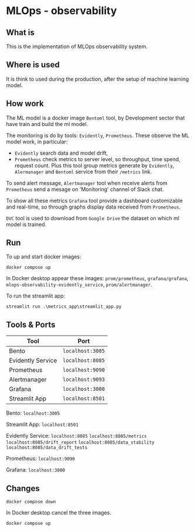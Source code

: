 # MLOps - observability

## What is
This is the implementation of MLOps observability system.

## Where is used
It is think to used during the production, after the setup of machine learning model.

## How work
The ML model is a docker image `Bentoml` tool, by Development sector that have train and build the ml model.

The monitoring is do by tools: `Evidently`, `Prometheus`. These observe the ML model work, in particular:
- `Evidently` search data and model drift,
- `Prometheus` check metrics to server level, so throughput, time spend, request count. Plus this tool group metrics generate by `Evidently`, `Alermanager` and `Bentoml` service from their `/metrics` link.

To send alert message, `Alertmanager` tool when receive alerts from `Prometheus` send a mesage on 'Monitoring' channel of Slack chat.

To show all these metrics `Grafana` tool provide a dashboard customizable and real-time, so through graphs display data received from `Prometheus`.

`DVC` tool is used to download from `Google Drive` the dataset on which ml model is trained.

## Run
To up and start docker images:
```
docker compose up
```
In Docker desktop appear these images: `prom/prometheus`, `grafana/grafana`, `mlops-observability-evidently_service`, `prom/alertmanager`.

To run the streamlit app:
```
streamlit run .\metrics_app\streamlit_app.py
```

## Tools & Ports

| Tool | Port |
| --- | --- |
| Bento | `localhost:3005` |
| Evidently Service | `localhost:8085` |
| Prometheus | `localhost:9090` |
| Alertmanager | `localhost:9093` |
| Grafana | `localhost:3000` |
| Streamlit App | `localhost:8501` |

Bento:
`localhost:3005`

Streamlit App:
`localhost:8501`

Evidently Service:
`localhost:8085`
`localhost:8085/metrics`
`localhost:8085/drift_report`
`localhost:8085/data_stability`
`localhost:8085/data_drift_tests`

Prometheus:
`localhost:9090`

Grafana:
`localhost:3000`

## Changes
```
docker compose down
```

In Docker desktop cancel the three images.

```
docker compose up
```
